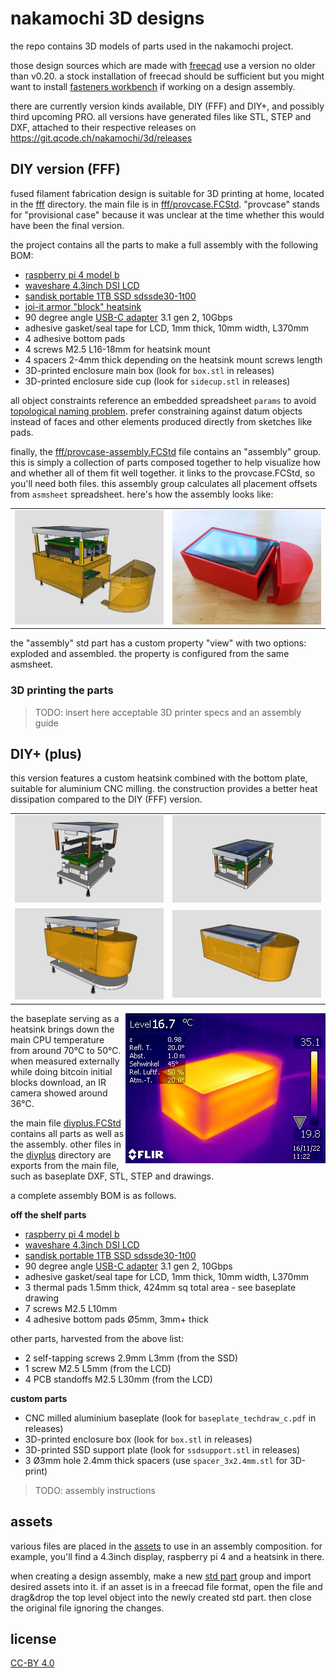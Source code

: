 # nakamochi 3D designs

the repo contains 3D models of parts used in the nakamochi project.

those design sources which are made with [freecad](https://freecad.org/)
use a version no older than v0.20. a stock installation of freecad should
be sufficient but you might want to install
[fasteners workbench](https://wiki.freecadweb.org/Fasteners_Workbench) if working on
a design assembly.

there are currently version kinds available, DIY (FFF) and DIY+, and possibly
third upcoming PRO. all versions have generated files like STL, STEP and DXF,
attached to their respective releases on https://git.qcode.ch/nakamochi/3d/releases

## DIY version (FFF)

fused filament fabrication design is suitable for 3D printing at home, located
in the [fff](fff/) directory. the main file is in [fff/provcase.FCStd](fff/provcase.FCStd).
"provcase" stands for "provisional case" because it was unclear at the time whether
this would have been the final version.

the project contains all the parts to make a full assembly with the following BOM:

- [raspberry pi 4 model b][rpi4]
- [waveshare 4.3inch DSI LCD][lcd]
- [sandisk portable 1TB SSD sdssde30-1t00][ssd]
- [joi-it armor "block" heatsink](https://joy-it.net/en/products/RB-AlucaseP4+07)
- 90 degree angle [USB-C adapter][usbc90deg] 3.1 gen 2, 10Gbps
- adhesive gasket/seal tape for LCD, 1mm thick, 10mm width, L370mm
- 4 adhesive bottom pads
- 4 screws M2.5 L16-18mm for heatsink mount
- 4 spacers 2-4mm thick depending on the heatsink mount screws length
- 3D-printed enclosure main box (look for `box.stl` in releases)
- 3D-printed enclosure side cup (look for `sidecup.stl` in releases)

all object constraints reference an embedded spreadsheet `params` to avoid 
[topological naming problem](https://wiki.freecadweb.org/Topological_naming_problem).
prefer constraining against datum objects instead of faces and other elements produced
directly from sketches like pads.

finally, the [fff/provcase-assembly.FCStd](fff/provcase-assembly.FCStd) file contains
an "assembly" group. this is simply a collection of parts composed together to help
visualize how and whether all of them fit well together. it links to the provcase.FCStd,
so you'll need both files. this assembly group calculates all placement offsets from
`asmsheet` spreadsheet. here's how the assembly looks like:

|    |    |
| ---|--- |
| ![provisional DIY case assembly](fff/provcase-assembly.png) | ![complete DIY build](fff/build.jpg) |

the "assembly" std part has a custom property "view" with two options: exploded and
assembled. the property is configured from the same asmsheet.

### 3D printing the parts

> TODO: insert here acceptable 3D printer specs and an assembly guide

## DIY+ (plus)

this version features a custom heatsink combined with the bottom plate, suitable
for aluminium CNC milling. the construction provides a better heat dissipation
compared to the DIY (FFF) version.

|    |    |
| ---|--- |
| ![DIY+ assembly unboxed exploded](diyplus/assembly_ub_exp.png) | ![DIY+ unboxed assembled](diyplus/assembly_ub_imp.png) |
| ![DIY+ assembly](diyplus/assembly.png)                         | ![DIY+ assembly boxed](diyplus/assembly_boxed.png) |

<img alt="DIY+ temperature during IBD" src="diyplus/ir_1166.jpg" align="right">
the baseplate serving as a heatsink brings down the main CPU temperature
from around 70℃  to 50℃. when measured externally while doing bitcoin initial
blocks download, an IR camera showed around 36℃.

the main file [diyplus.FCStd](diyplus/diyplus.FCStd) contains all parts
as well as the assembly. other files in the [diyplus](diyplus/) directory are
exports from the main file, such as baseplate DXF, STL, STEP and drawings.

a complete assembly BOM is as follows.

**off the shelf parts**

- [raspberry pi 4 model b][rpi4]
- [waveshare 4.3inch DSI LCD][lcd]
- [sandisk portable 1TB SSD sdssde30-1t00][ssd]
- 90 degree angle [USB-C adapter][usbc90deg] 3.1 gen 2, 10Gbps
- adhesive gasket/seal tape for LCD, 1mm thick, 10mm width, L370mm
- 3 thermal pads 1.5mm thick, 424mm sq total area - see baseplate drawing
- 7 screws M2.5 L10mm
- 4 adhesive bottom pads Ø5mm, 3mm+ thick

[rpi4]: https://www.raspberrypi.com/products/raspberry-pi-4-model-b/
[lcd]: https://www.waveshare.com/wiki/4.3inch_DSI_LCD
[ssd]: https://www.westerndigital.com/en-in/products/portable-drives/sandisk-usb-3-2-ssd
[usbc90deg]: https://www.delock.de/produkt/65915/merkmale.html

other parts, harvested from the above list:

- 2 self-tapping screws 2.9mm L3mm (from the SSD)
- 1 screw M2.5 L5mm (from the LCD)
- 4 PCB standoffs M2.5 L30mm (from the LCD)

**custom parts**

- CNC milled aluminium baseplate (look for `baseplate_techdraw_c.pdf` in releases)
- 3D-printed enclosure box (look for `box.stl` in releases)
- 3D-printed SSD support plate (look for `ssdsupport.stl` in releases)
- 3 Ø3mm hole 2.4mm thick spacers (use `spacer_3x2.4mm.stl` for 3D-print)

> TODO: assembly instructions

## assets

various files are placed in the [assets](assets/) to use in an assembly composition.
for example, you'll find a 4.3inch display, raspberry pi 4 and a heatsink in there.

when creating a design assembly, make a new [std part](https://wiki.freecad.org/Std_Part)
group and import desired assets into it. if an asset is in a freecad file format,
open the file and drag&drop the top level object into the newly created std part.
then close the original file ignoring the changes.

## license

[CC-BY 4.0](https://creativecommons.org/licenses/by/4.0/)
